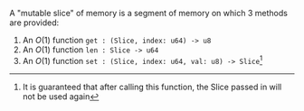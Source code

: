 A "mutable slice" of memory is a segment of memory on which 3 methods are provided:
1. An $O(1)$ function `get : (Slice, index: u64) -> u8`
3. An $O(1)$ function `len : Slice -> u64`
2. An $O(1)$ function `set : (Slice, index: u64, val: u8) -> Slice`[^1]

[^1]: It is guaranteed that after calling this function, the Slice passed in will not be used again